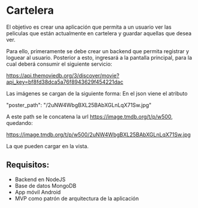 # Cartelera

El objetivo es crear una aplicación que permita a un usuario ver las peliculas que están actualmente en cartelera y guardar aquellas que desea ver.

Para ello, primeramente se debe crear un backend que permita registrar y loguear al usuario. Posterior a esto, ingresará a la pantalla principal, para la cual deberá consumir el siguiente servicio:

https://api.themoviedb.org/3/discover/movie?api_key=bf8fd38dca5a76f8943629f454221dac

Las imágenes se cargan de la siguiente forma: En el json viene el atributo

"poster_path": "/2uNW4WbgBXL25BAbXGLnLqX71Sw.jpg"

A este path se le concatena la url https://image.tmdb.org/t/p/w500, quedando:

https://image.tmdb.org/t/p/w500/2uNW4WbgBXL25BAbXGLnLqX71Sw.jpg

La que pueden cargar en la vista.

## Requisitos:

- Backend en NodeJS
- Base de datos MongoDB
- App móvil Android
- MVP como patrón de arquitectura de la aplicación
